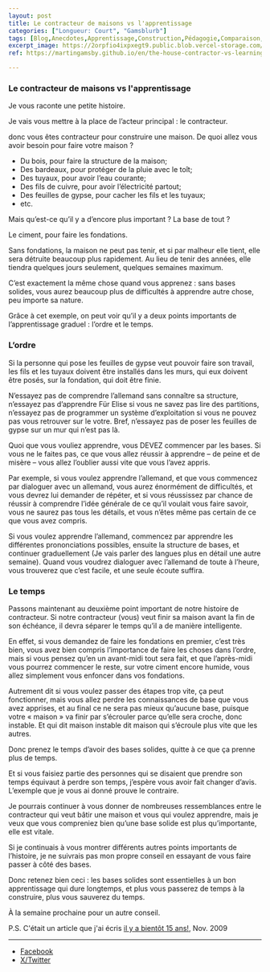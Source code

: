 ```yaml
---
layout: post
title: Le contracteur de maisons vs l'apprentissage
categories: ["Longueur: Court", "Gamsblurb"]
tags: [Blog,Anecdotes,Apprentissage,Construction,Pédagogie,Comparaison,Piano,Gamsblurb]
excerpt_image: https://2orpfio4ixpxegt9.public.blob.vercel-storage.com/post/cm1u1fmeq0087jk0cq8b047cs/images/34ce129a-4c02-4680-b796-9297c1dc99cd-C5ipXh4CHl9Y61Mi2XUdhPMHmX9sZU.webp
ref: https://martingamsby.github.io/en/the-house-contractor-vs-learning

---
```


### **Le contracteur de maisons vs l'apprentissage**

Je vous raconte une petite histoire.

Je vais vous mettre à la place de l’acteur principal : le contracteur.

donc vous êtes contracteur pour construire une maison. De quoi allez vous avoir besoin pour faire votre maison ?

- Du bois, pour faire la structure de la maison;
- Des bardeaux, pour protéger de la pluie avec le toît;
- Des tuyaux, pour avoir l’eau courante;
- Des fils de cuivre, pour avoir l’électricité partout;
- Des feuilles de gypse, pour cacher les fils et les tuyaux;
- etc.

Mais qu’est-ce qu’il y a d’encore plus important ?
La base de tout ?

Le ciment, pour faire les fondations.

Sans fondations, la maison ne peut pas tenir, et si par malheur elle tient, elle sera détruite beaucoup plus rapidement. Au lieu de tenir des années, elle tiendra quelques jours seulement, quelques semaines maximum.

C’est exactement la même chose quand vous apprenez : sans bases solides, vous aurez beaucoup plus de difficultés à apprendre autre chose, peu importe sa nature.

Grâce à cet exemple, on peut voir qu’il y a deux points importants de l’apprentissage graduel : l’ordre et le temps.

### L’ordre

Si la personne qui pose les feuilles de gypse veut pouvoir faire son travail, les fils et les tuyaux doivent être installés dans les murs, qui eux doivent être posés, sur la fondation, qui doit être finie.

N’essayez pas de comprendre l’allemand sans connaître sa structure, n’essayez pas d’apprendre Für Elise si vous ne savez pas lire des partitions, n’essayez pas de programmer un système d’exploitation si vous ne pouvez pas vous retrouver sur le votre. Bref, n’essayez pas de poser les feuilles de gypse sur un mur qui n’est pas là.

Quoi que vous vouliez apprendre, vous DEVEZ commencer par les bases. Si vous ne le faites pas, ce que vous allez réussir à apprendre – de peine et de misère – vous allez l’oublier aussi vite que vous l’avez appris.

Par exemple, si vous voulez apprendre l’allemand, et que vous commencez par dialoguer avec un allemand, vous aurez énormément de difficultés, et vous devrez lui demander de répéter, et si vous réussissez par chance de réussir à comprendre l’idée générale de ce qu’il voulait vous faire savoir, vous ne saurez pas tous les détails, et vous n’êtes même pas certain de ce que vous avez compris.

Si vous voulez apprendre l’allemand, commencez par apprendre les différentes prononciations possibles, ensuite la structure de bases, et continuer graduellement (Je vais parler des langues plus en détail une autre semaine). Quand vous voudrez dialoguer avec l’allemand de toute à l’heure, vous trouverez que c’est facile, et une seule écoute suffira.

### Le temps

Passons maintenant au deuxième point important de notre histoire de contracteur. Si notre contracteur (vous) veut finir sa maison avant la fin de son échéance, il devra séparer le temps qu’il a de manière intelligente.

En effet, si vous demandez de faire les fondations en premier, c’est très bien, vous avez bien compris l’importance de faire les choses dans l’ordre, mais si vous pensez qu’en un avant-midi tout sera fait, et que l’après-midi vous pourrez commencer le reste, sur votre ciment encore humide, vous allez simplement vous enfoncer dans vos fondations.

Autrement dit si vous voulez passer des étapes trop vite, ça peut fonctionner, mais vous allez perdre les connaissances de base que vous avez apprises, et au final ce ne sera pas mieux qu’aucune base, puisque votre « maison » va finir par s’écrouler parce qu’elle sera croche, donc instable. Et qui dit maison instable dit maison qui s’écroule plus vite que les autres.

Donc prenez le temps d’avoir des bases solides, quitte à ce que ça prenne plus de temps.

Et si vous faisiez partie des personnes qui se disaient que prendre son temps équivaut à perdre son temps, j’espère vous avoir fait changer d’avis. L’exemple que je vous ai donné prouve le contraire.

Je pourrais continuer à vous donner de nombreuses ressemblances entre le contracteur qui veut bâtir une maison et vous qui voulez apprendre, mais je veux que vous compreniez bien qu’une base solide est plus qu’importante, elle est vitale.

Si je continuais à vous montrer différents autres points importants de l’histoire, je ne suivrais pas mon propre conseil en essayant de vous faire passer à côté des bases.

Donc retenez bien ceci : les bases solides sont essentielles à un bon apprentissage qui dure longtemps, et plus vous passerez de temps à la construire, plus vous sauverez du temps.

À la semaine prochaine pour un autre conseil.

P.S. C'était un article que j'ai écris [il y a bientôt 15 ans!](https://blog.comment-apprendre.com/le-contracteur-de-maisons/), Nov. 2009

---

- [Facebook](https://www.facebook.com/share/p/3uzFYnNxnCpuzcsr/)
- [X/Twitter](https://x.com/MartinGamsby/status/1842191972045316133)

